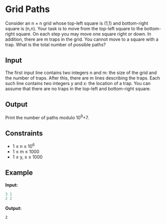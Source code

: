 # Grid Paths  

Consider an n &times; n grid whose top-left square is (1,1) and bottom-right square is (n,n).
Your task is to move from the top-left square to the bottom-right square. On each step you may move one square right or down. In addition, there are m traps in the grid. You cannot move to a square with a trap.
What is the total number of possible paths?

## Input

The first input line contains two integers n and m: the size of the grid and the number of traps.
After this, there are m lines describing the traps. Each such line contains two integers y and x: the location of a trap.
You can assume that there are no traps in the top-left and bottom-right square.

## Output

Print the number of paths modulo 10<sup>9</sup>+7.

## Constraints

* 1 &le; n &le; 10<sup>6</sup>  
* 1 &le; m &le; 1000  
* 1 &le; y, x &le; 1000  

## Example

**Input:**
```c++
3 1
2 2
```

**Output:**

`2`

